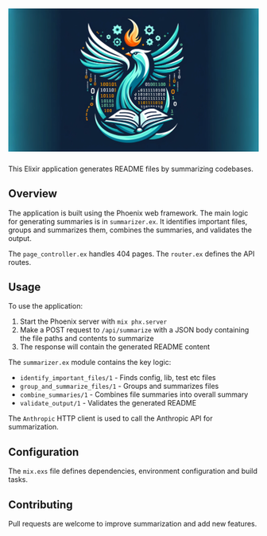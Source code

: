 # ![Phoenix Codebase README Generator Logo](./priv/static/summarizer_logo.png)

This Elixir application generates README files by summarizing codebases. 

## Overview

The application is built using the Phoenix web framework. The main logic for generating summaries is in `summarizer.ex`. It identifies important files, groups and summarizes them, combines the summaries, and validates the output. 

The `page_controller.ex` handles 404 pages. The `router.ex` defines the API routes. 

## Usage

To use the application:

1. Start the Phoenix server with `mix phx.server`
2. Make a POST request to `/api/summarize` with a JSON body containing the file paths and contents to summarize
3. The response will contain the generated README content

The `summarizer.ex` module contains the key logic:

- `identify_important_files/1` - Finds config, lib, test etc files 
- `group_and_summarize_files/1` - Groups and summarizes files
- `combine_summaries/1` - Combines file summaries into overall summary
- `validate_output/1` - Validates the generated README

The `Anthropic` HTTP client is used to call the Anthropic API for summarization.

## Configuration

The `mix.exs` file defines dependencies, environment configuration and build tasks.

## Contributing

Pull requests are welcome to improve summarization and add new features.
